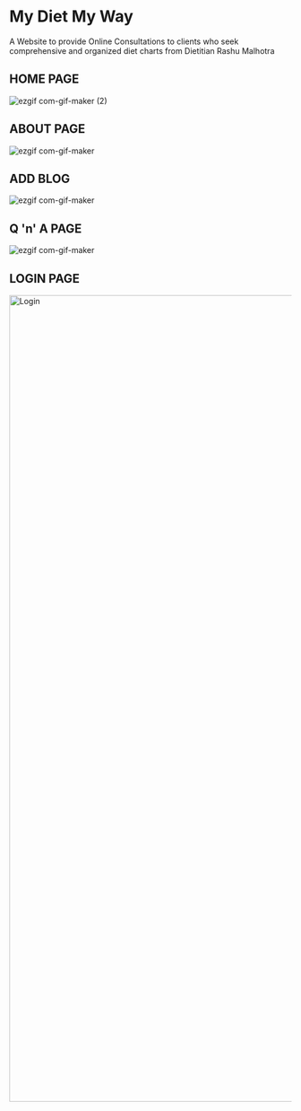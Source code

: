 # My Diet My Way

A Website to provide Online Consultations to clients who seek comprehensive and organized diet charts from Dietitian Rashu Malhotra

## HOME PAGE

![ezgif com-gif-maker (2)](https://user-images.githubusercontent.com/77054645/179365314-6800b119-ba21-4879-8e94-fd447d52fba1.gif)

## ABOUT PAGE

![ezgif com-gif-maker](https://user-images.githubusercontent.com/77054645/179365145-9e7e1636-342f-41c2-acd2-c0d0d2560bdf.gif)

## ADD BLOG

![ezgif com-gif-maker](https://user-images.githubusercontent.com/77054645/179365567-760782dd-0b3a-4cc9-8fca-93a93cc7c98a.gif)

## Q 'n' A PAGE

![ezgif com-gif-maker](https://user-images.githubusercontent.com/77054645/179365637-0763ed6d-6ba7-4d0c-bcde-41b9cac8436d.gif)

## LOGIN PAGE

<img width="1438" alt="Login" src="https://user-images.githubusercontent.com/77054645/179365369-0cc2d127-8c4a-4bb6-b446-b7a07ccd541e.png">